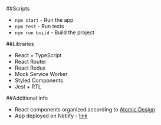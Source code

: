 ##Scripts

- `npm start` - Run the app
- `npm test` - Run tests
- `npm run build` - Build the project

##Libraries

- React + TypeScript
- React Router
- React Redux
- Mock Service Worker
- Styled Components
- Jest + RTL

##Additional info
- React components organized according to [Atomic Design](https://bradfrost.com/blog/post/atomic-web-design/)
- App deployed on Netlify - [link](https://hungry-goldwasser-e4c470.netlify.app/)